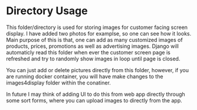 # Directory Usage

This folder/directory is used for storing images for customer facing screen display. I have added two photos for examplse, so one can see how it looks. Main purpose of this is that, one can add as many customized images of products, prices, promotions as well as advertising images. Django will automaticly read this folder when ever the customer screen page is refreshed and try to randomly show images in loop until page is closed.

You can just add or delete pictures directly from this folder, however, if you are running docker container, you will have make changes to the images4display folder within the conatiner.

In future I may think of adding UI to do this from web app directly through some sort forms, where you can upload images to directly from the app. 